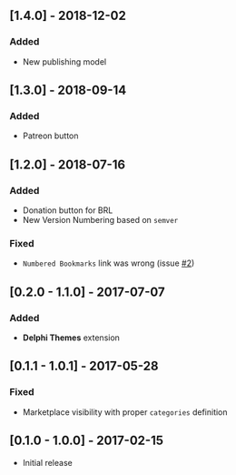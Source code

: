 ## [1.4.0] - 2018-12-02
### Added
- New publishing model

## [1.3.0] - 2018-09-14
### Added
- Patreon button

## [1.2.0] - 2018-07-16
### Added
- Donation button for BRL
- New Version Numbering based on `semver`

### Fixed
- `Numbered Bookmarks` link was wrong (issue [#2](https://github.com/alefragnani/vscode-delphi-pack/issues/2))

## [0.2.0 - 1.1.0] - 2017-07-07
### Added
- **Delphi Themes** extension

## [0.1.1 - 1.0.1] - 2017-05-28
### Fixed
- Marketplace visibility with proper `categories` definition

## [0.1.0 - 1.0.0] - 2017-02-15

* Initial release